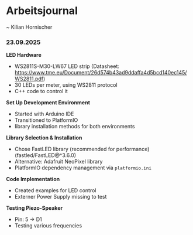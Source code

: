 # Arbeitsjournal
~ Kilian Hornischer

### 23.09.2025

**LED Hardware**
- WS2811S-M30-LW67 LED strip (Datasheet: https://www.tme.eu/Document/26d574b43ad9ddaffa4d5bcd140ec145/WS2811.pdf)
- 30 LEDs per meter, using WS2811 protocol
- C++ code to control it

**Set Up Development Environment**
- Started with Arduino IDE 
- Transitioned to PlatformIO
- library installation methods for both environments

**Library Selection & Installation**
- Chose FastLED library (recommended for performance) (fastled/FastLED@^3.6.0)
- Alternative: Adafruit NeoPixel library
- PlatformIO dependency management via `platformio.ini`

**Code Implementation**
- Created examples for LED control
- Externer Power Supply missing to test

**Testing Piezo-Speaker**
- Pin: 5 -> D1
- Testing various frequencies